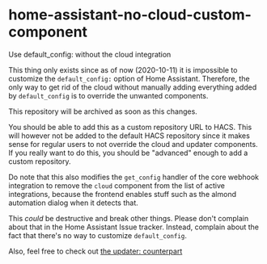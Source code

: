 # home-assistant-no-cloud-custom-component
Use default_config: without the cloud integration


This thing only exists since as of now (2020-10-11) it is impossible to customize the `default_config:` option of Home Assistant.
Therefore, the only way to get rid of the cloud without manually adding everything added by `default_config` is to override the unwanted components.

This repository will be archived as soon as this changes.

You should be able to add this as a custom repository URL to HACS.
This will however not be added to the default HACS repository since it makes sense for regular users to not override the cloud and updater components.
If you really want to do this, you should be "advanced" enough to add a custom repository.


Do note that this also modifies the `get_config` handler of the core webhook integration to remove the `cloud` component from the list
of active integrations, because the frontend enables stuff such as the almond automation dialog when it detects that.

This _could_ be destructive and break other things. Please don't complain about that in the Home Assistant Issue tracker.
Instead, complain about the fact that there's no way to customize `default_config`.

Also, feel free to check out [the updater: counterpart](https://github.com/Hypfer/home-assistant-no-updater-custom-component)
